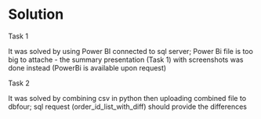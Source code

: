 # Solution

Task 1 
	
  It was solved by using Power BI connected to sql server; Power Bi file is too big to attache - the summary presentation (Task 1) with screenshots was done instead (PowerBi is available upon request)

Task 2 
	
  It was solved by combining csv in python  then uploading combined file to dbfour; sql request (order_id_list_with_diff) should provide the differences 

